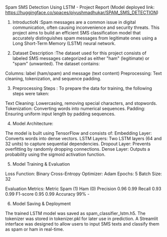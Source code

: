 Spam SMS Detection Using LSTM - Project Report  (Model deployed link: https://huggingface.co/spaces/piyushmadhukar/SPAM_SMS_DETECTION)

1. IntroductioN :Spam messages are a common issue in digital communication, often causing inconvenience and security threats. This project aims to build an efficient SMS classification model that accurately distinguishes spam messages from legitimate ones using a Long Short-Term Memory (LSTM) neural network.

2. Dataset Description :The dataset used for this project consists of labeled SMS messages categorized as either "ham" (legitimate) or "spam" (unwanted). The dataset contains:

Columns: label (ham/spam) and message (text content)
Preprocessing: Text cleaning, tokenization, and sequence padding.

3. Preprocessing Steps : To prepare the data for training, the following steps were taken:

Text Cleaning: Lowercasing, removing special characters, and stopwords.
Tokenization: Converting words into numerical sequences.
Padding: Ensuring uniform input length by padding sequences.

4. Model Architecture:

The model is built using TensorFlow and consists of:
Embedding Layer: Converts words into dense vectors.
LSTM Layers: Two LSTM layers (64 and 32 units) to capture sequential dependencies.
Dropout Layer: Prevents overfitting by randomly dropping connections.
Dense Layer: Outputs a probability using the sigmoid activation function.

5. Model Training & Evaluation

Loss Function: Binary Cross-Entropy
Optimizer: Adam
Epochs: 5
Batch Size: 32

Evaluation Metrics:
Metric        Spam (1)  Ham (0)
Precision     0.96      0.99
Recall        0.93      0.99
F1-score      0.95      0.99
Accuracy      99%        -

6. Model Saving & Deployment

The trained LSTM model was saved as spam_classifier_lstm.h5.
The tokenizer was stored in tokenizer.pkl for later use in prediction.
A Streamlit interface was designed to allow users to input SMS texts and classify them as spam or ham in real-time.

